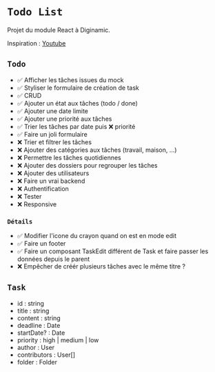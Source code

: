 # `Todo List`

Projet du module React à Diginamic.

Inspiration : [Youtube](https://www.youtube.com/watch?v=8ZKq0r-g87M)

## `Todo`

-   ✅ Afficher les tâches issues du mock
-   ✅ Styliser le formulaire de création de task
-   ✅ CRUD
-   ✅ Ajouter un état aux tâches (todo / done)
-   ✅ Ajouter une date limite
-   ✅ Ajouter une priorité aux tâches
-   ✅ Trier les tâches par date puis ❌ priorité
-   ✅ Faire un joli formulaire
-   ❌ Trier et filtrer les tâches
-   ❌ Ajouter des catégories aux tâches (travail, maison, ...)
-   ❌ Permettre les tâches quotidiennes
-   ❌ Ajouter des dossiers pour regrouper les tâches
-   ❌ Ajouter des utilisateurs
-   ❌ Faire un vrai backend
-   ❌ Authentification
-   ❌ Tester
-   ❌ Responsive

### `Détails`

-   ✅ Modifier l'icone du crayon quand on est en mode edit
-   ✅ Faire un footer
-   ✅ Faire un composant TaskEdit différent de Task et faire passer les données depuis le parent
-   ❌ Empêcher de créér plusieurs tâches avec le même titre ?

## `Task`

-   id : string
-   title : string
-   content : string
-   deadline : Date
-   startDate? : Date
-   priority : high | medium | low
-   author : User
-   contributors : User[]
-   folder : Folder
